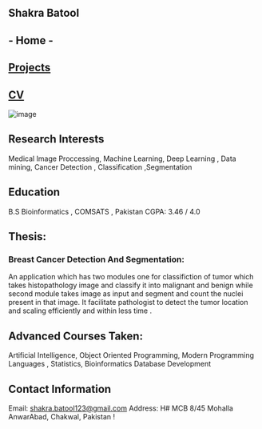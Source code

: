 ## Shakra Batool
## - Home -
## [Projects](https:///Shakra100.github.io/shakra/projects.html)
## [CV](shakra_cv.pdf)
![image]("https://Shakra100.github.io/shakra/mine.jpg")
## Research Interests
Medical Image Proccessing, Machine Learning, Deep Learning , Data mining, Cancer Detection , Classification ,Segmentation




## Education
B.S Bioinformatics , COMSATS , Pakistan
CGPA: 3.46 / 4.0
## Thesis: 
### Breast Cancer Detection And Segmentation: 
An application which has two modules one for classifiction of tumor which takes histopathology image and classify it into malignant and benign while second module takes image as input and segment and count the nuclei present in that image. It facilitate pathologist to detect the tumor location and scaling efficiently and within less time .
## Advanced Courses Taken: 
Artificial Intelligence, Object Oriented Programming, Modern Programming Languages , Statistics, Bioinformatics Database Development



## Contact Information
Email:	shakra.batool123@gmail.com
Address:	H# MCB 8/45 Mohalla AnwarAbad, Chakwal, Pakistan
!
